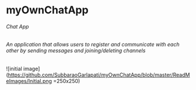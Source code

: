 # myOwnChatApp
###### Chat App
###### An application that allows users to register and communicate with each other by sending messages and joining/deleting channels
![initial image](https://github.com/SubbaraoGarlapati/myOwnChatApp/blob/master/ReadMeImages/Initial.png =250x250)
